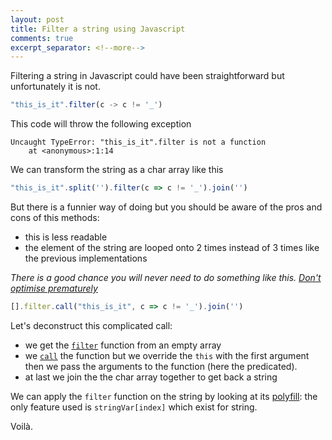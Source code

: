 ```yaml
---
layout: post
title: Filter a string using Javascript
comments: true
excerpt_separator: <!--more-->
---
```


Filtering a string in Javascript could have been straightforward but unfortunately it is not.

```javascript
"this_is_it".filter(c -> c != '_')
```

This code will throw the following exception

```
Uncaught TypeError: "this_is_it".filter is not a function
    at <anonymous>:1:14
```

<!--more-->


We can transform the string as a char array like this

```javascript
"this_is_it".split('').filter(c => c != '_').join('')
```

But there is a funnier way of doing but you should be aware of the pros and cons of this methods:

 * this is less readable
 * the element of the string are looped onto 2 times instead of 3 times like the previous implementations


*There is a good chance you will never need to do something like this. [Don't optimise prematurely](http://wiki.c2.com/?PrematureOptimization)*

```javascript
[].filter.call("this_is_it", c => c != '_').join('')
```

Let's deconstruct this complicated call:

* we get the [`filter`](https://developer.mozilla.org/en-US/docs/Web/JavaScript/Reference/Global_Objects/Array/filter) function from an empty array
* we [`call`](https://developer.mozilla.org/en-US/docs/Web/JavaScript/Reference/Global_Objects/Function/call) the function but we override the `this` with the first argument then we pass the arguments to the function (here the predicated).
* at last we join the the char array together to get back a string


We can apply the `filter` function on the string by looking at its [polyfill](https://developer.mozilla.org/en-US/docs/Web/JavaScript/Reference/Global_Objects/Array/filter#Polyfill): the only feature used is `stringVar[index]` which exist for string.

Voilà.
